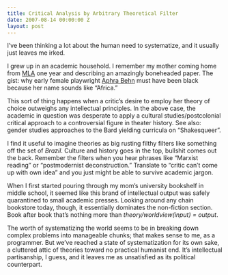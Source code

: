 ```yaml
---
title: Critical Analysis by Arbitrary Theoretical Filter
date: 2007-08-14 00:00:00 Z
layout: post
---
```





I’ve been thinking a lot about the human need to systematize, and it usually just leaves me irked.

I grew up in an academic household. I remember my mother coming home from [MLA](http://www.mla.org/convention) one year and describing an amazingly boneheaded paper. The gist: why early female playwright [Aphra Behn](http://en.wikipedia.org/wiki/Aphra_Behn) must have been black because her name sounds like “Africa.”

This sort of thing happens when a critic’s desire to employ her theory of choice outweighs any intellectual principles. In the above case, the academic in question was desperate to apply a cultural studies/postcolonial critical approach to a controversial figure in theater history. See also: gender studies approaches to the Bard yielding curricula on “Shakesqueer”.

I find it useful to imagine theories as big rusting filthy filters like something off the set of *Brazil*. Culture and history goes in the top, bullshit comes out the back. Remember the filters when you hear phrases like “Marxist reading” or “postmodernist deconstruction.” Translate to “critic can’t come up with own idea” and you just might be able to survive academic jargon.

When I first started pouring through my mom’s university bookshelf in middle school, it seemed like this brand of intellectual output was safely quarantined to small academic presses. Looking around any chain bookstore today, though, it essentially dominates the non-fiction section. Book after book that’s nothing more than *theory/worldview(input) = output*.

The worth of systematizing the world seems to be in breaking down complex problems into manageable chunks; that makes sense to me, as a programmer. But we’ve reached a state of systematization for its own sake, a cluttered attic of theories toward no practical humanist end. It’s intellectual partisanship, I guess, and it leaves me as unsatisfied as its political counterpart.
